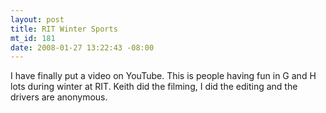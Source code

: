 ```yaml
--- 
layout: post
title: RIT Winter Sports
mt_id: 181
date: 2008-01-27 13:22:43 -08:00
---
```

I have finally put a video on YouTube.  This is people having fun in G and H lots during winter at RIT.  Keith did the filming, I did the editing and the drivers are anonymous.
<object width="425" height="350"> <param name="movie" value="http://www.youtube.com/v/9HwZ7DwiISM"> </param> <embed src="http://www.youtube.com/v/9HwZ7DwiISM" type="application/x-shockwave-flash" width="425" height="350"> </embed> </object>
